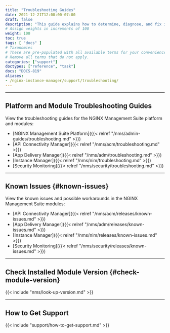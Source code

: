 ```yaml
---
title: "Troubleshooting Guides"
date: 2021-12-21T12:00:00-07:00
draft: false
description: "This guide explains how to determine, diagnose, and fix issues you might encounter when using Instance Manager."
# Assign weights in increments of 100
weight: 100
toc: true
tags: [ "docs" ]
# Taxonomies
# These are pre-populated with all available terms for your convenience.
# Remove all terms that do not apply.
categories: ["support"]
doctypes: ["reference", "task"]
docs: "DOCS-819"
aliases:
- /nginx-instance-manager/support/troubleshooting/
---
```


---

## Platform and Module Troubleshooting Guides

View the troubleshooting guides for the NGINX Management Suite platform and modules:

- [NGINX Management Suite Platform]({{< relref "/nms/admin-guides/troubleshooting.md" >}})
- [API Connectivity Manager]({{< relref "/nms/acm/troubleshooting.md" >}})
- [App Delivery Manager]({{< relref "/nms/adm/troubleshooting.md" >}})
- [Instance Manager]({{< relref "/nms/nim/troubleshooting.md" >}})
- [Security Monitoring]({{< relref "/nms/security/troubleshooting.md" >}})

---

## Known Issues {#known-issues}

View the known issues and possible workarounds in the NGINX Management Suite modules:

- [API Connectivity Manager]({{< relref "/nms/acm/releases/known-issues.md" >}})
- [App Delivery Manager]({{< relref "/nms/adm/releases/known-issues.md" >}})
- [Instance Manager]({{< relref "/nms/nim/releases/known-issues.md" >}})
- [Security Monitoring]({{< relref "/nms/security/releases/known-issues.md" >}})

---


## Check Installed Module Version {#check-module-version}

{{< include "nms/look-up-version.md" >}}

---

## How to Get Support

{{< include "support/how-to-get-support.md" >}}
